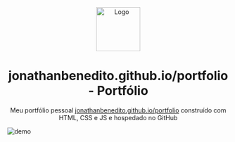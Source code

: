 <div align="center">
  <img alt="Logo" src="https://i.imgur.com/xBH7zV8.png" width="100" />
</div>
<h1 align="center">
  jonathanbenedito.github.io/portfolio - Portfólio
</h1>
<p align="center">
  Meu portfólio pessoal <a href="https://jonathanbenedito.github.io/portfolio" target="_blank">jonathanbenedito.github.io/portfolio</a> construído com HTML, CSS e JS e hospedado no GitHub
</p>

![demo](https://i.imgur.com/Gt4HvTr.png)
